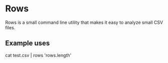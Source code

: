 

# Rows 

Rows is a small command line utility that makes it easy to analyze small CSV files.

## Example uses

cat test.csv | rows 'rows.length'